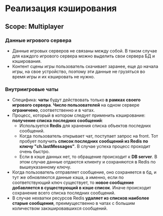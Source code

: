 Реализация кэширования
=========================
Scope: Multiplayer
-------------------------
### Данные игрового сервера ###
+ Данные игровых серверов не связаны между собой. В таком случае для каждого игрового сервера можно выделить свои сервера БД и кэширования.
+ Контент сцены игры пользователь скачивает заранее, еще до начала игры, на свое устройство, поэтому эти данные не грузяться во время игры и их кэшировать не нужно.

### Внутриигровые чаты ###
+ Специфика: **чаты** будут действовать только **в рамках своего игрового сервера**. **Число пользователей** на одном сервере **ограничено**, соответственно и в чатах.
+ Процесс, который в котором следует применить кэширование: **получение списка последних сообщений**:
  - Используется **Redis** для хранения списка объектов последних сообщений.
  - Когда пользователь открывает чат, поступает запрос на front. Тот пробует получить **список последних сообщений из Redis по ключу "ch<chat id>.lastMessages"**. В случае успеха процесс проходит очень быстро.
  - Если в кэше данных нет, то обращение происходит к **DB server**. В этом случае данные отдаются клиенту и сохраняются в Redis по вышеуказанному ключу.
+ Когда пользователь отправляет сообщение, оно сохраняется в бд, и тут же обновляются данные кэша, а именно, если по соответствующий ключ существует, то **новое сообщение добавляется в существующий в кэше список**. Иначе происходит сохранение всего списка последних сообщений.
+ В случае нехватки ресурсов Redis **удаляет из списков наиболее старые сообщения**, преимущественно в чатах с большим количеством закэшировавшихся сообщений.
